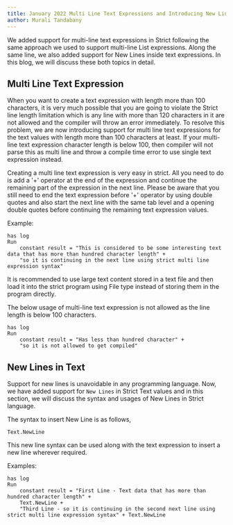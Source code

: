 ```yaml
---
title: January 2022 Multi Line Text Expressions and Introducing New Lines in Strict
author: Murali Tandabany
---
```


We added support for multi-line text expressions in Strict following the same approach we used to support multi-line List expressions. Along the same line, we also added support for New Lines inside text expressions. In this blog, we will discuss these both topics in detail.

## Multi Line Text Expression

When you want to create a text expression with length more than 100 characters, it is very much possible that you are going to violate the Strict line length limitation which is any line with more than 120 characters in it are not allowed and the compiler will throw an error immediately. To resolve this problem, we are now introducing support for multi line text expressions for the text values with length more than 100 characters at least. If your multi-line text expression character length is below 100, then compiler will not parse this as multi line and throw a compile time error to use single text expression instead.

Creating a multi line text expression is very easy in strict. All you need to do is add a '+' operator at the end of the expression and continue the remaining part of the expression in the next line. Please be aware that you still need to end the text expression before '+' operator by using double quotes and also start the next line with the same tab level and a opening double quotes before continuing the remaining text expression values.

Example:

```
has log
Run
	constant result = "This is considered to be some interesting text data that has more than hundred character length" +
	"so it is continuing in the next line using strict multi line expression syntax"
```

It is recommended to use large text content stored in a text file and then load it into the strict program using File type instead of storing them in the program directly.

The below usage of multi-line text expression is not allowed as the line length is below 100 characters.

```
has log
Run
	constant result = "Has less than hundred character" +
	"so it is not allowed to get compiled"
```

## New Lines in Text

Support for new lines is unavoidable in any programming language. Now, we have added support for `New Lines` in Strict Text values and in this section, we will discuss the syntax and usages of New Lines in Strict language.

The syntax to insert New Line is as follows,

```
Text.NewLine
```

This new line syntax can be used along with the text expression to insert a new line wherever required.

Examples:

```
has log
Run
	constant result = "First Line - Text data that has more than hundred character length" +
	Text.NewLine +
	"Third Line - so it is continuing in the second next line using strict multi line expression syntax" + Text.NewLine
```